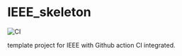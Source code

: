 # IEEE_skeleton
![CI](https://github.com/UL-SnT-Serval/IEEE_skeleton/workflows/CI/badge.svg?branch=master&event=push)

template project for IEEE with Github action CI integrated.
